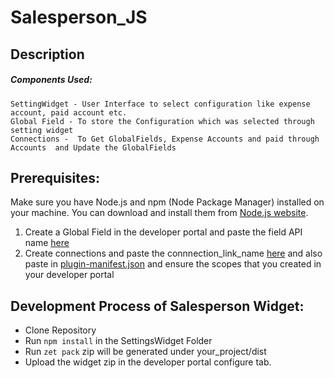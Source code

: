 # Salesperson_JS

## Description

<p></p>

<p></p>

##### Components Used: 

    SettingWidget - User Interface to select configuration like expense account, paid account etc.
    Global Field - To store the Configuration which was selected through setting widget
    Connections -  To Get GlobalFields, Expense Accounts and paid through Accounts  and Update the GlobalFields 



## Prerequisites:

Make sure you have Node.js and npm (Node Package Manager) installed on your machine. You can download and install them from [Node.js website](https://nodejs.org/).
1. Create a Global Field in the developer portal and paste the field API name [here](https://github.com/zoho/zohofinance-SalespersonWidget-JS/blob/d260b846fc9ab80d8540fd9c119fe7edc411b16d/Salesperson-settingWidget/app/js/extension.js#L65)
2. Create connections and paste the connnection_link_name [here](https://github.com/zoho/zohofinance-SalespersonWidget-JS/blob/d260b846fc9ab80d8540fd9c119fe7edc411b16d/Salesperson-settingWidget/app/js/extension.js#L64) and also paste in [plugin-manifest.json](https://github.com/zoho/zohofinance-SalespersonWidget-JS/blob/d260b846fc9ab80d8540fd9c119fe7edc411b16d/Salesperson-settingWidget/plugin-manifest.json#L21) and ensure the scopes that you created in your developer portal

              
## Development Process of Salesperson Widget:
* Clone Repository
* Run `npm install` in the SettingsWidget Folder
* Run `zet pack` zip will be generated under your_project/dist 
* Upload the widget zip in the developer portal configure tab.
  
